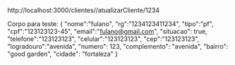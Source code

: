 
http://localhost:3000/clientes//atualizarCliente/1234

Corpo para teste:
{
	"nome":"fulano",
	"rg":"1234123411234",
	"tipo":"pf",
	"cpf":"123123123-45",
	"email":"fulano@gmail.com",
	"situacao": true,
	"telefone":"123123123",
	"celular":"123123123",
	"cep":"123123123",
	"logradouro":"avenida",
	"numero": 123,
	"complemento": "avenida",
	"bairro": "good garden",
	"cidade": "fortaleza"
}